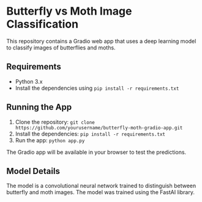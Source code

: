 # Butterfly vs Moth Image Classification

This repository contains a Gradio web app that uses a deep learning model to classify images of butterflies and moths.

## Requirements

- Python 3.x
- Install the dependencies using `pip install -r requirements.txt`

## Running the App

1. Clone the repository: `git clone https://github.com/yourusername/butterfly-moth-gradio-app.git`
2. Install the dependencies: `pip install -r requirements.txt`
3. Run the app: `python app.py`

The Gradio app will be available in your browser to test the predictions.

## Model Details

The model is a convolutional neural network trained to distinguish between butterfly and moth images. The model was trained using the FastAI library.
